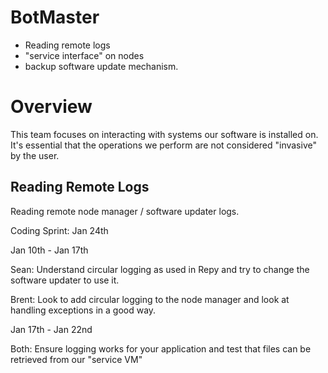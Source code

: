 # BotMaster
 * Reading remote logs
 * "service interface" on nodes
 * backup software update mechanism. 

# Overview

This team focuses on interacting with systems our software is installed on.   It's essential that the operations we perform are not considered "invasive" by the user.

## Reading Remote Logs

Reading remote node manager / software updater logs.

Coding Sprint: Jan 24th

Jan 10th - Jan 17th

Sean: Understand circular logging as used in Repy and try to change the software updater to use it.

Brent: Look to add circular logging to the node manager and look at handling exceptions in a good way.

Jan 17th - Jan 22nd

Both: Ensure logging works for your application and test that files can be retrieved from our "service VM"


